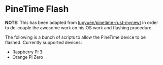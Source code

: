 # PineTime Flash

**NOTE:** This has been adapted from
[lupyuen/pinetime-rust-mynewt](https://github.com/lupyuen/pinetime-rust-mynewt)
in order to de-couple the awesome work on his OS work and flashing procedure.

The following is a bunch of scripts to allow the PineTime device to be flashed.
Currently supported devices:

* Raspberry Pi 3
* Orange Pi Zero
